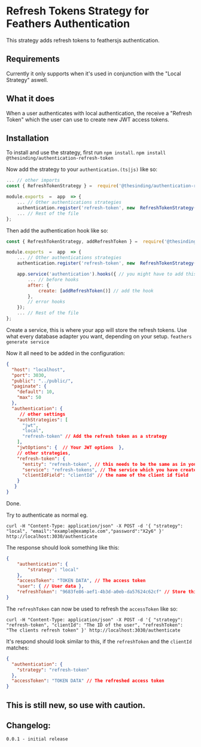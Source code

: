 # Refresh Tokens Strategy for Feathers Authentication

This strategy adds refresh tokens to feathersjs authentication.

## Requirements

Currently it only supports when it's used in conjunction with the "Local Strategy" aswell.

## What it does

When a user authenticates with local authentication, the receive a "Refresh Token" which the user can use to create new JWT access tokens.

## Installation

To install and use the strategy, first run `npm install`.
`npm install @thesinding/authentication-refresh-token`

Now add the strategy to your `authentication.(ts|js)` like so:

```javascript
... // other imports
const { RefreshTokenStrategy } =  require('@thesinding/authentication-refresh-token');

module.exports  =  app  => {
	... // Other authentications strategies
	authentication.register('refresh-token', new  RefreshTokenStrategy()); // add the strategy
	... // Rest of the file
};
```

Then add the authentication hook like so:

```javascript
const { RefreshTokenStrategy, addRefreshToken } =  require('@thesinding/authentication-refresh-token');

module.exports  =  app  => {
	... // Other authentications strategies
	authentication.register('refresh-token', new  RefreshTokenStrategy()); // add the strategy

	app.service('authentication').hooks({ // you might have to add this
		... // before hooks
		after: {
			create: [addRefreshToken()] // add the hook
		},
		// error hooks
	});
	... // Rest of the file
};
```

Create a service, this is where your app will store the refresh tokens.
Use what every database adapter you want, depending on your setup.
`feathers generate service`

Now it all need to be added in the configuration:

```json
{
  "host": "localhost",
  "port": 3030,
  "public": "../public/",
  "paginate": {
    "default": 10,
    "max": 50
  },
  "authentication": {
	 // other settings
    "authStrategies": [
      "jwt",
      "local",
      "refresh-token" // Add the refresh token as a strategy
    ],
    "jwtOptions": {  // Your JWT options  },
    // other strategies,
    "refresh-token": {
	  "entity": "refresh-token", // this needs to be the same as in your model (if you have one)
	  "service": "refresh-tokens", // The service which you have created
	  "clientIdField": "clientId" // the name of the client id field
    }
   }
}

```

Done.

Try to authenticate as normal eg.

```http
curl -H "Content-Type: application/json" -X POST -d '{ "strategy": "local", "email":"example@example.com","password":"X2y6" }' http://localhost:3030/authenticate
```

The response should look something like this:

```json
{
    "authentication": {
        "strategy": "local"
    },
    "accessToken": "TOKEN DATA", // The access token
    "user": { // User data },
    "refreshToken": "9683fe86-aef1-4b3d-a0eb-da57624c62cf" // Store this token
}
```

The `refreshToken` can now be used to refresh the `accessToken` like so:

```http
curl -H "Content-Type: application/json" -X POST -d '{ "strategy": "refresh-token", "clientId": "The ID of the user", "refreshToken": "The clients refresh token" }' http://localhost:3030/authenticate
```

It's respond should look similar to this, if the `refreshToken` and the `clientId` matches:

```json
{
  "authentication": {
    "strategy": "refresh-token"
  },
  "accessToken": "TOKEN DATA" // The refreshed access token
}
```

## This is still new, so use with caution.

## Changelog:

```text
0.0.1 - initial release
```
